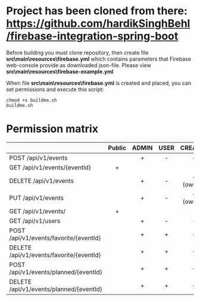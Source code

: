 # Project has been cloned from there: https://github.com/hardikSinghBehl/firebase-integration-spring-boot



Before building you must clone repository, then create file **src\main\resources\firebase.yml** which contains parameters that Firebase web-console provide as downloaded json-file. Please view **src\main\resources\firebase-example.yml**

When file **src\main\resources\firebase.yml** is created and placed, you can set permissions and execute this script:

```
chmod +x buildme.sh
buildme.sh
```

# Permission matrix

|                                          | Public | ADMIN | USER |  CREATOR  |
| ---------------------------------------- | :----: | :---: | :--: | :-------: |
| POST /api/v1/events                      |        |   +   |  -   |     +     |
| GET /api/v1/events/{eventId}             |   +    |       |      |           |
| DELETE /api/v1/events                    |        |   +   |  -   | + (owned) |
| PUT /api/v1/events                       |        |   +   |  -   | + (owned) |
| GET /api/v1/events/                      |   +    |       |      |           |
| GET /api/v1/users                        |        |   +   |  -   |     -     |
| POST /api/v1/events/favorite/{eventId}   |        |   +   |  +   |     +     |
| DELETE /api/v1/events/favorite/{eventId} |        |   +   |  +   |     +     |
| POST /api/v1/events/planned/{eventId}    |        |   +   |  +   |     +     |
| DELETE /api/v1/events/planned/{eventId}  |        |   +   |  +   |     +     |













